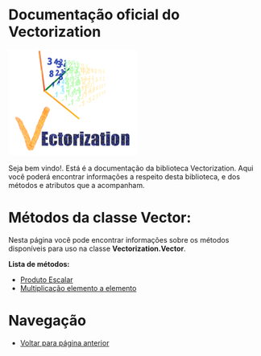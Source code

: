 # Documentação oficial do Vectorization
![Logo do projeto](https://github.com/WilliamJardim/Vectorization/blob/main/imagens/logo256x256.png)

Seja bem vindo!. Está é a documentação da biblioteca Vectorization.
Aqui você poderá encontrar informações a respeito desta biblioteca, e dos métodos e atributos que a acompanham.

# Métodos da classe Vector:
Nesta página você pode encontrar informações sobre os métodos disponíveis para uso na classe **Vectorization.Vector**.

**Lista de métodos:**
 - [Produto Escalar](ProdutoEscalar/page.md)
 - [Multiplicação elemento a elemento](Multiplicacao/page.md)

# Navegação
* [Voltar para página anterior](../page.md)